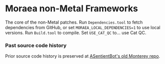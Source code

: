 # Moraea non-Metal Frameworks

The core of the non-Metal patches. Run `Dependencies.tool` to fetch dependencies from GitHub, or set `MORAEA_LOCAL_DEPENDENCIES=1` to use local versions. Run `Build.tool` to compile. Set `USE_CAT_QC` to... use Cat QC.

### Past source code history
Prior source code history is preserved at [ASentientBot's old Monterey repo](https://github.com/ASentientBot/monterey).
